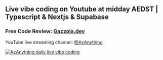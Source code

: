 ## Live vibe coding on Youtube at midday AEDST | Typescript & Nextjs & Supabase

### Free Code Review: [Gazzola.dev](https://gazzola.dev/?codeReview=yesPlease)

YouTube live streaming channel: [@AzAnything](https://www.youtube.com/@AzAnything)


[![AzAnything daily live vibe coding](https://github.com/user-attachments/assets/2aff023d-ac45-431a-be82-0b6af053c352)](https://www.youtube.com/@AzAnything)
